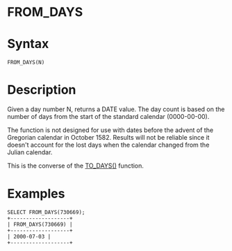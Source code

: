 # FROM_DAYS

#

# Syntax

```
FROM_DAYS(N)
```

#

# Description

Given a day number N, returns a DATE value. The day count is based on the number of days from the start of the standard calendar (0000-00-00).

The function is not designed for use with dates before the advent of the Gregorian calendar in October 1582. Results will not be reliable since it doesn't account for the lost days when the calendar changed from the Julian calendar.

This is the converse of the [TO_DAYS()](to_days.md) function.

#

# Examples

```
SELECT FROM_DAYS(730669);
+-------------------+
| FROM_DAYS(730669) |
+-------------------+
| 2000-07-03 |
+-------------------+
```